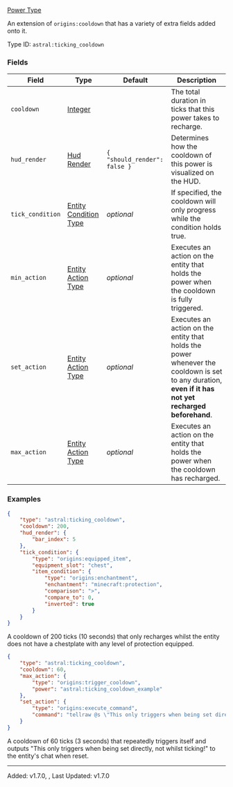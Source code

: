 [Power Type](https://origins.readthedocs.io/en/1.10.0/types/power_types/)

An extension of `origins:cooldown` that has a variety of extra fields added onto it.

Type ID: `astral:ticking_cooldown`

### Fields

| Field            | Type                                                                                            | Default                      | Description                                                                                                                                          |
| ---------------- | ----------------------------------------------------------------------------------------------- | ---------------------------- | ---------------------------------------------------------------------------------------------------------------------------------------------------- |
| `cooldown`       | [Integer](https://origins.readthedocs.io/en/latest/types/data_types/integer/)                   |                              | The total duration in ticks that this power takes to recharge.                                                                                       |
| `hud_render`     | [Hud Render](https://origins.readthedocs.io/en/1.10.0/types/data_types/hud_render/)             | `{ "should_render": false }` | Determines how the cooldown of this power is visualized on the HUD.                                                                                  |
| `tick_condition` | [Entity Condition Type](https://origins.readthedocs.io/en/1.10.0/types/entity_condition_types/) | *optional*                   | If specified, the cooldown will only progress while the condition holds true.                                                                        |
| `min_action`     | [Entity Action Type](https://origins.readthedocs.io/en/1.10.0/types/entity_action_types/)       | *optional*                   | Executes an action on the entity that holds the power when the cooldown is fully triggered.                                                          |
| `set_action`     | [Entity Action Type](https://origins.readthedocs.io/en/1.10.0/types/entity_action_types/)       | *optional*                   | Executes an action on the entity that holds the power whenever the cooldown is set to any duration, **even if it has not yet recharged beforehand**. |
| `max_action`     | [Entity Action Type](https://origins.readthedocs.io/en/1.10.0/types/entity_action_types/)       | *optional*                   | Executes an action on the entity that holds the power when the cooldown has recharged.                                                               |

### Examples

```json
{
    "type": "astral:ticking_cooldown",
    "cooldown": 200,
    "hud_render": {
        "bar_index": 5
    },
    "tick_condition": {
        "type": "origins:equipped_item",
        "equipment_slot": "chest",
        "item_condition": {
            "type": "origins:enchantment",
            "enchantment": "minecraft:protection",
            "comparison": ">",
            "compare_to": 0,
            "inverted": true
        }
    }
}
```

A cooldown of 200 ticks (10 seconds) that only recharges whilst the entity does not have a chestplate with any level
of protection equipped.

```json
{
    "type": "astral:ticking_cooldown",
    "cooldown": 60,
    "max_action": {
        "type": "origins:trigger_cooldown",
        "power": "astral:ticking_cooldown_example"
    },
    "set_action": {
        "type": "origins:execute_command",
        "command": "tellraw @s \"This only triggers when being set directly, not whilst ticking!\""
    }
}
```

A cooldown of 60 ticks (3 seconds) that repeatedly triggers itself and outputs "This only triggers when being set
directly, not whilst ticking!" to the entity's chat when reset.

---

Added: v1.7.0, , Last Updated: v1.7.0